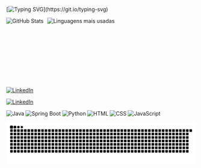 [![Typing SVG](https://readme-typing-svg.demolab.com?font=Pixelify+Sans&pause=1000&color=A8E6A3&width=435&lines=Ol%C3%A1!+Seja+bem-vindo(a)+ao+meu+GitHub!)](https://git.io/typing-svg) 
<p>
  <img 
    align="left" 
    alt="GitHub Stats" 
    height="170" 
    style="padding-right: 10px;" 
    src="https://github-readme-stats.vercel.app/api?username=ValleskaVS&show_icons=true&include_all_commits=true&locale=pt-br&bg_color=203a24&title_color=a8e6a3&text_color=c6f3c5&icon_color=a8e6a3&border_color=2e5938" 
  />

  <img 
    align="left" 
    alt="Linguagens mais usadas" 
    height="170" 
    src="https://github-readme-stats.vercel.app/api/top-langs/?username=ValleskaVS&layout=compact&custom_title=Tecnologias&langs_count=9&bg_color=203a24&title_color=a8e6a3&text_color=c6f3c5&icon_color=a8e6a3&border_color=2e5938" 
  />
</p>

<br clear="left"/>

<p align="left">
  <a href="https://www.linkedin.com/in/valleskasouza-dev" target="_blank">
    <img 
      src="https://img.shields.io/badge/Linkedin-2e5938?style=for-the-badge&logo=linkedin&color=203a24" 
      alt="LinkedIn" 
      style="height: 30px;" 
    />
  </a>
</p>

<p align="left">
  <a href="" target="_blank">
    <img 
      src="https://img.shields.io/badge/instagram-203a24?style=for-the-badge&logo=instagram" 
      alt="LinkedIn" 
      style="height: 30px;" 
    />
  </a>
</p>
<p align="left">
  <img src="https://cdn.jsdelivr.net/gh/devicons/devicon/icons/java/java-original.svg" height="40" alt="Java"/>
  <img src="https://cdn.jsdelivr.net/gh/devicons/devicon/icons/spring/spring-original.svg" height="40" alt="Spring Boot"/>
  <img src="https://cdn.jsdelivr.net/gh/devicons/devicon/icons/python/python-original.svg" height="40" alt="Python"/>
  <img src="https://cdn.jsdelivr.net/gh/devicons/devicon/icons/html5/html5-original.svg" height="40" alt="HTML"/>
  <img src="https://cdn.jsdelivr.net/gh/devicons/devicon/icons/css3/css3-original.svg" height="40" alt="CSS"/>
  <img src="https://cdn.jsdelivr.net/gh/devicons/devicon/icons/javascript/javascript-original.svg" height="40" alt="JavaScript"/>
          
</p>

<picture align="center" >
  <source media="(prefers-color-scheme: dark)" srcset="https://raw.githubusercontent.com/ValleskaVS/ValleskaVS/output/github-contribution-grid-snake-dark.svg">
  <source media="(prefers-color-scheme: light)" srcset="https://raw.githubusercontent.com/ValleskaVS/ValleskaVS/output/github-contribution-grid-snake-dark.svg">
  <img align="center" alt="github contribution grid snake animation" src="https://raw.githubusercontent.com/ValleskaVS/ValleskaVS/output/github-contribution-grid-snake.svg">
</picture>
          



